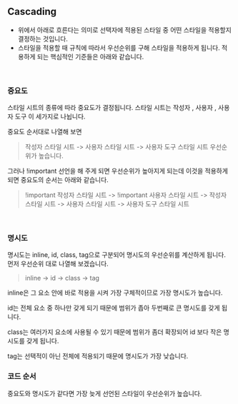 ## Cascading
+ 위에서 아래로 흐른다는 의미로 선택자에 적용된 스타일 중 어떤 스타일을 적용할지 결정하는 것입니다.
+ 스타일을 적용할 때 규칙에 따라서 우선순위를 구해 스타일을 적용하게 됩니다. 적용하게 되는 핵심적인 기준들은 아래와 같습니다.
<br>

### 중요도
스타일 시트의 종류에 따라 중요도가 결정됩니다. 스타일 시트는 작성자 , 사용자 , 사용자 도구 이 세가지로 나뉩니다.
 
중요도 순서대로 나열해 보면 
> 작성자 스타일 시트 -> 사용자 스타일 시트 -> 사용자 도구 스타일 시트 우선순위가 높습니다.

그러나 !important 선언을 해 주게 되면 우선순위가 높아지게 되는데 이것을 적용하게 되면 중요도의 순서는 아래와 같습니다.
> !important 작성자 스타일 시트 -> !important 사용자 스타일 시트 -> 작성자 스타일 시트 -> 사용자 스타일 시트 -> 사용자 도구 스타일 시트
<br>

### 명시도
명시도는 inline, id, class, tag으로 구분되어 명시도의 우선순위를 계산하게 됩니다. 먼저 우선순위 대로 나열해 보겠습니다.
> inline -> id -> class -> tag

inline은 그 요소 안에 바로 적용을 시켜 가장 구체적이므로 가장 명시도가 높습니다.

id는 전체 요소 중 하나만 갖게 되기 때문에 범위가 좁아 두번째로 큰 명시도를 갖게 됩니다.

class는 여러가지 요소에 사용될 수 있기 때문에 범위가 좀더 확장되어 id 보다 작은 명시도를 갖게 됩니다.

tag는 선택적이 아닌 전체에 적용되기 때문에 명시도가 가장 낮습니다.
<br>

### 코드 순서
중요도와 명시도가 같다면 가장 늦게 선언된 스타일이 우선순위가 높습니다. 


